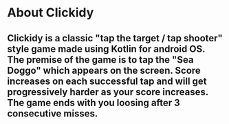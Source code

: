 # About Clickidy
## Clickidy is a classic "tap the target / tap shooter" style game made using Kotlin for android OS. The premise of the game is to tap the "Sea Doggo" which appears on the screen. Score increases on each successful tap and will get progressively harder as your score increases. The game ends with you loosing after 3 consecutive misses.
